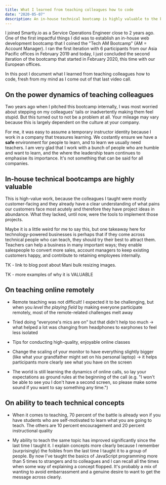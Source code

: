 ```yaml
---
title: What I learned from teaching colleagues how to code
date: "2020-05-07"
description: An in-house technical bootcamp is highly valuable to the business, the employees who are participants, and the teacher (me).
---
```


I joined Smartly.io as a Service Operations Engineer close to 2 years ago. One of the first impactful things I did was to establish an in-house web development bootcamp that I coined the "Tech AM Bootcamp" (AM = Account Manager). I ran the first iteration with 6 participants from our Asia Pacific offices in February 2019 and today, I just concluded the second iteration of the bootcamp that started in February 2020, this time with our European offices.

In this post I document what I learned from teaching colleagues how to code, fresh from my mind as I come out of that last video call.

## On the power dynamics of teaching colleagues

Two years ago when I pitched this bootcamp internally, I was most worried about stepping on my colleagues' tails or inadvertently making them feel stupid. But this turned out to not be a problem at all. Your mileage may vary because this is largely dependent on the culture at your company. 

For me, it was easy to assume a temporary instructor identity because I work in a company that treasures learning. We costantly ensure we have a **safe** environment for people to learn, and to learn we usually need teachers. I am very glad that I work with a bunch of people who are humble and want to learn, and the where the leadership team continues to emphasise its importance. It's not something that can be said for all companies.

## In-house technical bootcamps are highly valuable

This is high-value work, because the colleagues I taught were mostly customer-facing and they already have a clear understanding of what pains our customers face most acutely and therefore they have project ideas in abundance. What they lacked, until now, were the tools to implement those projects.

Maybe it is a little weird for me to say this, but one takeaway here for technology-powered businesses is perhaps that if they come across technical people who can teach, they should try their best to attract them. Teachers can help a business in many important ways; they enable salespeople to convert more sales, account managers to keep existing customers happy, and contribute to retaining employees internally.

TK - link to blog post about Mani bulk resizing images.

TK - more examples of why it is VALUABLE

## On teaching online remotely

- Remote teaching was not difficult! I expected it to be challenging, but when you *level the playing field* by making everyone participate remotely, most of the remote-related challenges  melt away
- Tried doing "everyone's mics are on" but that didn't help too much -> what helped a lot was changing from headphones to earphones to feel less isolated

- Tips for conducting high-quality, enjoyable online classes 
- Change the scaling of your monitor to have everything slightly bigger (like what your grandfather might set on his personal laptop) -> it helps participants more clearly see what you have on the screen
- The world is still learning the dynamics of online calls, so lay your expectations as ground rules at the beginning of the call (e.g. "I won't be able to see you I don't have a second screen, so please make some sound if you want to say something any time.")

## On ability to teach technical concepts

- When it comes to teaching, 70 percent of the battle is already won if you have students who are self-motivated to learn what you are going to teach. The others are 10 percent encouragement and 20 percent instructional quality

- My ability to teach the same topic has improved significantly since the last time I taught it. I explain concepts more clearly because I remember (surprisingly) the foibles from the last time I taught it to a group of people. By now I've taught the basics of JavaScript programming more than 5 times to strangers and to colleagues and I can recall all the times when some way of explaining a concept flopped. It's probably a mix of wanting to avoid embarrassment and a genuine desire to want to get the message across clearly.